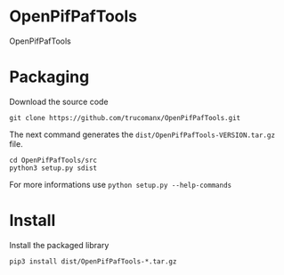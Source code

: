 # OpenPifPafTools
OpenPifPafTools

# Packaging

Download the source code

    git clone https://github.com/trucomanx/OpenPifPafTools.git

The next command generates the `dist/OpenPifPafTools-VERSION.tar.gz` file.

    cd OpenPifPafTools/src
    python3 setup.py sdist

For more informations use `python setup.py --help-commands`

# Install 

Install the packaged library

    pip3 install dist/OpenPifPafTools-*.tar.gz






